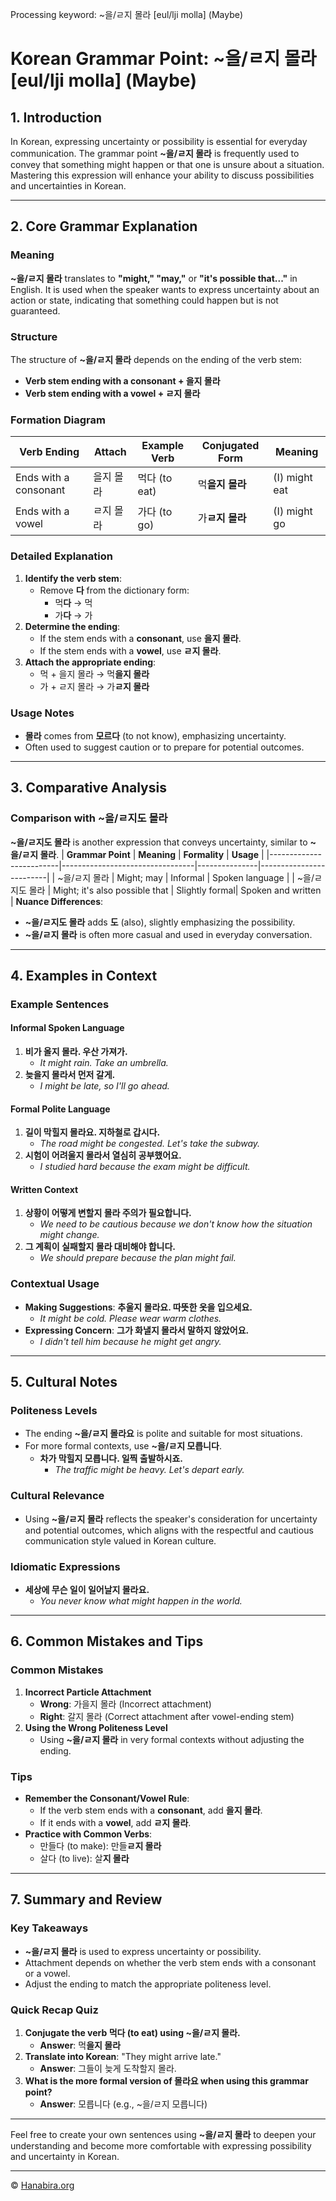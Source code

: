 Processing keyword: ~을/ㄹ지 몰라 [eul/lji molla] (Maybe)
# Korean Grammar Point: ~을/ㄹ지 몰라 [eul/lji molla] (Maybe)

## 1. Introduction
In Korean, expressing uncertainty or possibility is essential for everyday communication. The grammar point **~을/ㄹ지 몰라** is frequently used to convey that something might happen or that one is unsure about a situation. Mastering this expression will enhance your ability to discuss possibilities and uncertainties in Korean.

---
## 2. Core Grammar Explanation
### Meaning
**~을/ㄹ지 몰라** translates to **"might," "may,"** or **"it's possible that..."** in English. It is used when the speaker wants to express uncertainty about an action or state, indicating that something could happen but is not guaranteed.
### Structure
The structure of **~을/ㄹ지 몰라** depends on the ending of the verb stem:
- **Verb stem ending with a consonant + 을지 몰라**
- **Verb stem ending with a vowel + ㄹ지 몰라**
### Formation Diagram
| **Verb Ending**           | **Attach**   | **Example Verb** | **Conjugated Form**      | **Meaning**             |
|---------------------------|--------------|------------------|--------------------------|-------------------------|
| Ends with a consonant     | 을지 몰라    | 먹다 (to eat)    | 먹**을지 몰라**        | (I) might eat           |
| Ends with a vowel         | ㄹ지 몰라    | 가다 (to go)     | 가**ㄹ지 몰라**         | (I) might go            |
### Detailed Explanation
1. **Identify the verb stem**:
   - Remove **다** from the dictionary form:
     - 먹**다** → 먹
     - 가**다** → 가
2. **Determine the ending**:
   - If the stem ends with a **consonant**, use **을지 몰라**.
   - If the stem ends with a **vowel**, use **ㄹ지 몰라**.
3. **Attach the appropriate ending**:
   - 먹 + 을지 몰라 → 먹**을지 몰라**
   - 가 + ㄹ지 몰라 → 가**ㄹ지 몰라**
### Usage Notes
- **몰라** comes from **모르다** (to not know), emphasizing uncertainty.
- Often used to suggest caution or to prepare for potential outcomes.
---
## 3. Comparative Analysis
### Comparison with ~을/ㄹ지도 몰라
**~을/ㄹ지도 몰라** is another expression that conveys uncertainty, similar to **~을/ㄹ지 몰라**.
| **Grammar Point**       | **Meaning**                     | **Formality** | **Usage**               |
|-------------------------|---------------------------------|---------------|-------------------------|
| ~을/ㄹ지 몰라           | Might; may                      | Informal      | Spoken language         |
| ~을/ㄹ지도 몰라         | Might; it's also possible that  | Slightly formal| Spoken and written     |
**Nuance Differences**:
- **~을/ㄹ지도 몰라** adds **도** (also), slightly emphasizing the possibility.
- **~을/ㄹ지 몰라** is often more casual and used in everyday conversation.
---
## 4. Examples in Context
### Example Sentences
#### Informal Spoken Language
1. **비가 올지 몰라. 우산 가져가.**
   - *It might rain. Take an umbrella.*
2. **늦을지 몰라서 먼저 갈게.**
   - *I might be late, so I'll go ahead.*
#### Formal Polite Language
1. **길이 막힐지 몰라요. 지하철로 갑시다.**
   - *The road might be congested. Let's take the subway.*
2. **시험이 어려울지 몰라서 열심히 공부했어요.**
   - *I studied hard because the exam might be difficult.*
#### Written Context
1. **상황이 어떻게 변할지 몰라 주의가 필요합니다.**
   - *We need to be cautious because we don't know how the situation might change.*
2. **그 계획이 실패할지 몰라 대비해야 합니다.**
   - *We should prepare because the plan might fail.*
### Contextual Usage
- **Making Suggestions**: **추울지 몰라요. 따뜻한 옷을 입으세요.**
  - *It might be cold. Please wear warm clothes.*
- **Expressing Concern**: **그가 화낼지 몰라서 말하지 않았어요.**
  - *I didn't tell him because he might get angry.*
---
## 5. Cultural Notes
### Politeness Levels
- The ending **~을/ㄹ지 몰라요** is polite and suitable for most situations.
- For more formal contexts, use **~을/ㄹ지 모릅니다**.
  - **차가 막힐지 모릅니다. 일찍 출발하시죠.**
    - *The traffic might be heavy. Let's depart early.*
### Cultural Relevance
- Using **~을/ㄹ지 몰라** reflects the speaker's consideration for uncertainty and potential outcomes, which aligns with the respectful and cautious communication style valued in Korean culture.
### Idiomatic Expressions
- **세상에 무슨 일이 일어날지 몰라요.**
  - *You never know what might happen in the world.*
---
## 6. Common Mistakes and Tips
### Common Mistakes
1. **Incorrect Particle Attachment**
   - **Wrong**: 가을지 몰라 (Incorrect attachment)
   - **Right**: 갈지 몰라 (Correct attachment after vowel-ending stem)
2. **Using the Wrong Politeness Level**
   - Using **~을/ㄹ지 몰라** in very formal contexts without adjusting the ending.
### Tips
- **Remember the Consonant/Vowel Rule**:
  - If the verb stem ends with a **consonant**, add **을지 몰라**.
  - If it ends with a **vowel**, add **ㄹ지 몰라**.
- **Practice with Common Verbs**:
  - 만들다 (to make): 만들**ㄹ지 몰라**
  - 살다 (to live): 살**지 몰라**
---
## 7. Summary and Review
### Key Takeaways
- **~을/ㄹ지 몰라** is used to express uncertainty or possibility.
- Attachment depends on whether the verb stem ends with a consonant or a vowel.
- Adjust the ending to match the appropriate politeness level.
### Quick Recap Quiz
1. **Conjugate the verb 먹다 (to eat) using ~을/ㄹ지 몰라.**
   - **Answer**: 먹**을지 몰라**
2. **Translate into Korean**: "They might arrive late."
   - **Answer**: 그들이 늦게 도착할지 몰라.
3. **What is the more formal version of 몰라요 when using this grammar point?**
   - **Answer**: 모릅니다 (e.g., ~을/ㄹ지 모릅니다)
---
Feel free to create your own sentences using **~을/ㄹ지 몰라** to deepen your understanding and become more comfortable with expressing possibility and uncertainty in Korean.

---
© [Hanabira.org](https://hanabira.org)
